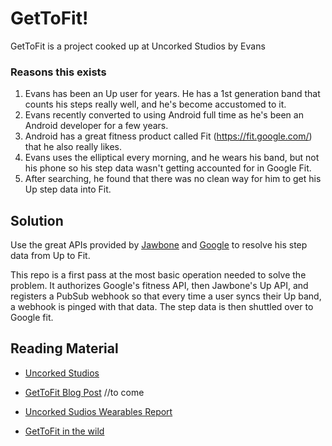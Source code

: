 # GetToFit!

GetToFit is a project cooked up at Uncorked Studios by Evans

### Reasons this exists
1. Evans has been an Up user for years. He has a 1st generation band that counts his steps really well, and he's become accustomed to it. 
2. Evans recently converted to using Android full time as he's been an Android developer for a few years.
3. Android has a great fitness product called Fit (<https://fit.google.com/>) that he also really likes.
4. Evans uses the elliptical every morning, and he wears his band, but not his phone so his step data wasn't getting accounted for in Google Fit.
4. After searching, he found that there was no clean way for him to get his Up step data into Fit.

## Solution
Use the great APIs provided by [Jawbone](https://jawbone.com/up/developer) and [Google](https://developers.google.com/fit/rest/) to resolve his step data from Up to Fit.

This repo is a first pass at the most basic operation needed to solve the problem. It authorizes Google's fitness API, then Jawbone's Up API, and registers a PubSub webhook so that every time a user syncs their Up band, a webhook is pinged with that data. The step data is then shuttled over to Google fit. 

## Reading Material

* [Uncorked Studios](http://www.uncorkedstudios.com)

* [GetToFit Blog Post](http://www.uncorkedstudios.com/) //to come

* [Uncorked Sudios Wearables Report](http://wearables.uncorkedstudios.com/)

* [GetToFit in the wild](https://utopian-outlook-92922.appspot.com)
